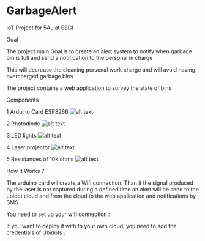 # GarbageAlert

IoT Project for 5AL at ESGI

Goal

The project main Goal is to create an alert system to notify when garbage bin is full and send a notification to the personal in charge

This will decrease the cleaning personal work charge and will avoid having overcharged garbage bins 

The project contains a web application to survey the state of bins

Components

1 Arduino Card ESP8266
![alt text](https://leetechbd.com/wp-content/uploads/2018/01/WeMos-D1-Mini-V2-NodeMcu.jpg)

2 Photodiode
![alt text](https://media.digikey.com/photos/Sharp%20Photos/BS120,520.jpg)

3 LED lights
![alt text](https://www.kitronik.co.uk/media/catalog/product/cache/1/image/9df78eab33525d08d6e5fb8d27136e95/3/5/3550_large_white_5mm_mega_bright_led.jpg)

4 Laser projector 
![alt text](https://leeselectronic.com/26569-home_default/laser-pointer-small-3v-18ma-add-22-ohm-25ma.jpg)

5 Resistances of 10k ohms
![alt text](http://www.elektronique.fr/img/img_pr_news/electronique/resistances/800px-3_Resistors.jpg)


How it Works ?

The arduino card wil create a Wifi connection. Than it the signal produced by the laser is not captured during a defined time an alert will be send to the ubidot cloud and from the cloud to the web application and notifications by SMS. 

You need to set up your wifi connection : 


If you want to deploy it with to your own cloud, you need to add the credentials of Ubidots : 




